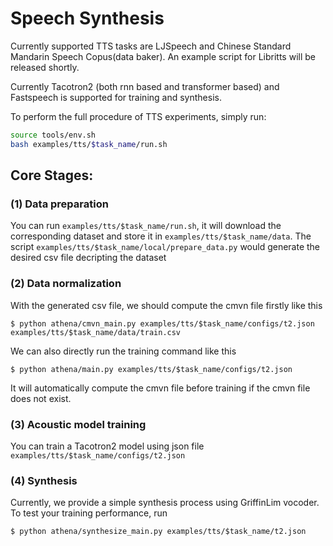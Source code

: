 # Speech Synthesis

Currently supported TTS tasks are LJSpeech and Chinese Standard Mandarin Speech Copus(data baker). An example script for Libritts will be released shortly. 

Currently Tacotron2 (both rnn based and transformer based) and Fastspeech is supported for training and synthesis.

To perform the full procedure of TTS experiments, simply run:
```bash
source tools/env.sh
bash examples/tts/$task_name/run.sh
```

## Core Stages:

### (1) Data preparation
You can run `examples/tts/$task_name/run.sh`, it will download the corresponding dataset and store it in `examples/tts/$task_name/data`. The script `examples/tts/$task_name/local/prepare_data.py` would generate the desired csv file decripting the dataset

### (2) Data normalization
With the generated csv file, we should compute the cmvn file firstly like this 
```
$ python athena/cmvn_main.py examples/tts/$task_name/configs/t2.json examples/tts/$task_name/data/train.csv
```
We can also directly run the training command like this 
```
$ python athena/main.py examples/tts/$task_name/configs/t2.json
```
It will automatically compute the cmvn file before training if the cmvn file does not exist.

### (3) Acoustic model training
You can train a Tacotron2 model using json file `examples/tts/$task_name/configs/t2.json`

### (4) Synthesis
Currently, we provide a simple synthesis process using GriffinLim vocoder. To test your training performance, run
```
$ python athena/synthesize_main.py examples/tts/$task_name/t2.json
```

